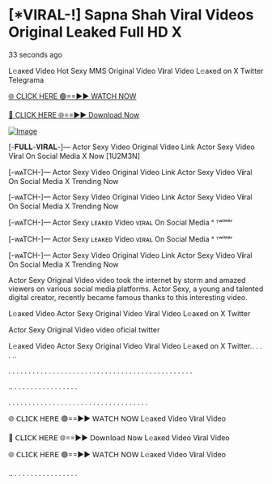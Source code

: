 # [*VIRAL-!] Sapna Shah Viral Videos Original Leaked Full HD X

33 seconds ago

L𝚎aᴋed Video Hot Sexy MMS Original Video V𝐢ral Video L𝚎aᴋed on X Twitter Telegrama

[🌐 CLICK HERE 🟢==►► WATCH NOW](https://4k-stream-tv01.blogspot.com/2025/01/vai00.html)

[🔴 CLICK HERE 🌐==►► Download Now](https://4k-stream-tv01.blogspot.com/2025/01/vai00.html)

[![Image](https://github.com/user-attachments/assets/e56145be-cdde-492a-a37d-61dec478b377)](https://4k-stream-tv01.blogspot.com/2025/01/vai00.html)

[-𝐅𝐔𝐋𝐋-𝐕𝐈𝐑𝐀𝐋-]— Actor Sexy Video Original Video Link Actor Sexy Video V𝐢ral On Social Media X Now [1U2M3N]

[-wᴀTCH-]— Actor Sexy Video Original Video Link Actor Sexy Video V𝐢ral On Social Media X Trending Now

[-wᴀTCH-]— Actor Sexy Video Original Video Link Actor Sexy Video V𝐢ral On Social Media X Trending Now

[-wᴀTCH-]— Actor Sexy ʟᴇᴀᴋᴇᴅ Video ᴠɪʀᴀʟ On Social Media ˣ ᵀʷⁱᵗᵗᵉʳ

[-wᴀTCH-]— Actor Sexy ʟᴇᴀᴋᴇᴅ Video ᴠɪʀᴀʟ On Social Media ˣ ᵀʷⁱᵗᵗᵉʳ

[-wᴀTCH-]— Actor Sexy Video Original Video Link Actor Sexy Video V𝐢ral On Social Media X Trending Now

Actor Sexy Original Video video took the internet by storm and amazed viewers on various social media platforms. Actor Sexy, a young and talented digital creator, recently became famous thanks to this interesting video.

L𝚎aᴋed Video Actor Sexy Original Video V𝐢ral Video L𝚎aᴋed on X Twitter

Actor Sexy Original Video video oficial twitter

L𝚎aᴋed Video Actor Sexy Original Video V𝐢ral Video L𝚎aᴋed on X Twitter.. . . . ..

. . . . . . . . . . . . . . . . . . . . . . . . . . . . . . . . . . . . . . . . . . . . . .

.. . . . . . . . . . . . . . . . .

. . . . . . . . . . . . . . . . . . . . . . . . . . . . . . . . . . .

🌐 𝖢𝖫𝖨𝖢𝖪 𝖧𝖤𝖱𝖤 🟢==►► 𝖶𝖠𝖳𝖢𝖧 𝖭𝖮𝖶 L𝚎aᴋed Video V𝐢ral Video

🔴 𝖢𝖫𝖨𝖢𝖪 𝖧𝖤𝖱𝖤 🌐==►► 𝖣𝗈𝗐𝗇𝗅𝗈𝖺𝖽 𝖭𝗈𝗐 L𝚎aᴋed Video V𝐢ral Video

🌐 𝖢𝖫𝖨𝖢𝖪 𝖧𝖤𝖱𝖤 🟢==►► 𝖶𝖠𝖳𝖢𝖧 𝖭𝖮𝖶 L𝚎aᴋed Video V𝐢ral Video

.. . . . . . . . . . . . . . . . .